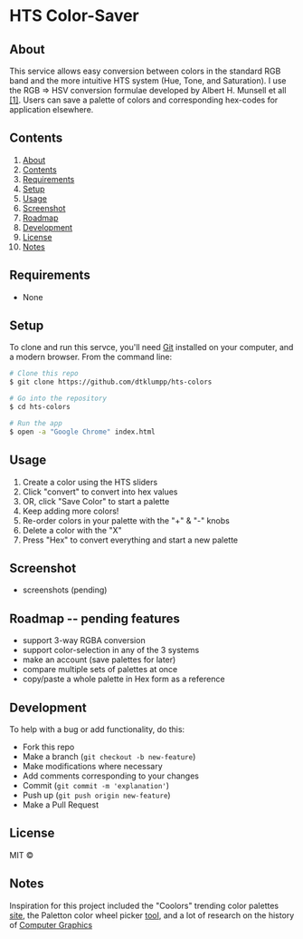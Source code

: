 # HTS Color-Saver

## About  

This service allows easy conversion between colors in the standard RGB band and the more intuitive HTS system (Hue, Tone, and Saturation).  I use the RGB => HSV conversion formulae developed by Albert H. Munsell et all [[1]](https://en.wikipedia.org/wiki/Munsell_color_system).  Users can save a palette of colors and corresponding hex-codes for application elsewhere.

## Contents

  1. [About](#About)
  1. [Contents](#Contents)
  1. [Requirements](#Requirements)
  1. [Setup](#Setup)
  1. [Usage](#Usage)
  1. [Screenshot](#Screenshot)
  1. [Roadmap](#Roadmap)
  1. [Development](#Development)
  1. [License](#License)
  1. [Notes](#Notes)

## Requirements

- None

## Setup

To clone and run this servce, you'll need [Git](https://git-scm.com) installed on your computer, and a modern browser.  From the command line:

```bash
# Clone this repo
$ git clone https://github.com/dtklumpp/hts-colors

# Go into the repository
$ cd hts-colors

# Run the app
$ open -a "Google Chrome" index.html
```

## Usage

1. Create a color using the HTS sliders
1. Click "convert" to convert into hex values
1. OR, click "Save Color" to start a palette
1. Keep adding more colors!
1. Re-order colors in your palette with the "+" & "-" knobs
1. Delete a color with the "X"
1. Press "Hex" to convert everything and start a new palette
    
## Screenshot

- screenshots (pending)

## Roadmap -- pending features

- support 3-way RGBA conversion
- support color-selection in any of the 3 systems
- make an account (save palettes for later)
- compare multiple sets of palettes at once
- copy/paste a whole palette in Hex form as a reference

## Development

To help with a bug or add functionality, do this:

- Fork this repo
- Make a branch (`git checkout -b new-feature`)
- Make modifications where necessary
- Add comments corresponding to your changes
- Commit (`git commit -m 'explanation'`)
- Push up (`git push origin new-feature`)
- Make a Pull Request 


## License

MIT ©


## Notes
Inspiration for this project included the "Coolors" trending color palettes [site](https://coolors.co/palettes/trending), the Paletton color wheel picker [tool](https://paletton.com/#uid=1000u0kllllaFw0g0qFqFg0w0aF), and a lot of research on the history of [Computer Graphics](https://en.wikipedia.org/wiki/Computer_graphics)
